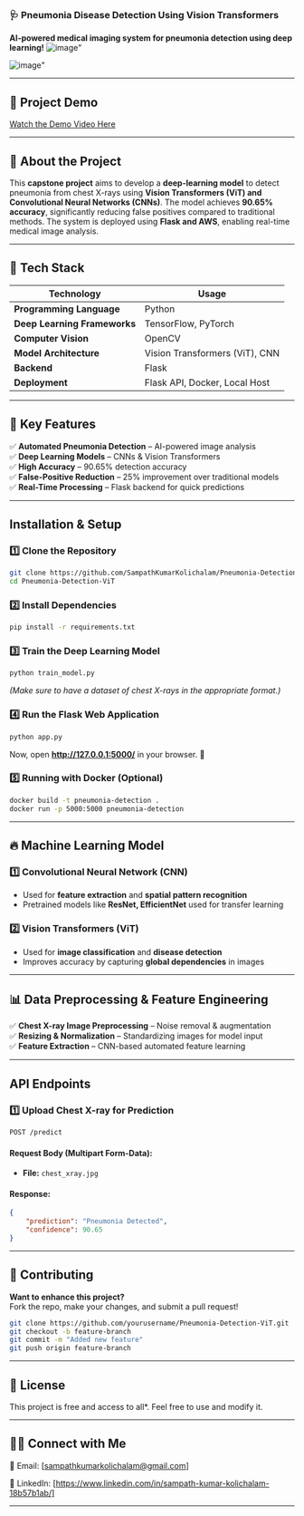 ### 🩺 **Pneumonia Disease Detection Using Vision Transformers**  
 **AI-powered medical imaging system for pneumonia detection using deep learning!** 
![image](https://github.com/user-attachments/assets/49f772bf-9c4a-453a-994c-d002b8e2635e)" 

![image](https://github.com/user-attachments/assets/2a17fb5c-9c42-46e0-9b36-66d413d45c05)" 

   
 ---

## 🎥 Project Demo
[Watch the Demo Video Here](https://video.kent.edu/media/Capstone%20Project%20Demo/1_u6w5bck1)


---

## 🏥 **About the Project**  
This **capstone project** aims to develop a **deep-learning model** to detect pneumonia from chest X-rays using **Vision Transformers (ViT) and Convolutional Neural Networks (CNNs)**. The model achieves **90.65% accuracy**, significantly reducing false positives compared to traditional methods. The system is deployed using **Flask and AWS**, enabling real-time medical image analysis.

---

## 🚀 **Tech Stack**
| Technology  | Usage |
|------------|--------------------------------|
| **Programming Language** | Python |
| **Deep Learning Frameworks** | TensorFlow, PyTorch |
| **Computer Vision** | OpenCV |
| **Model Architecture** | Vision Transformers (ViT), CNN |
| **Backend** | Flask |
| **Deployment** | Flask API, Docker, Local Host|

---

## 🎯 **Key Features**
✅ **Automated Pneumonia Detection** – AI-powered image analysis  
✅ **Deep Learning Models** – CNNs & Vision Transformers  
✅ **High Accuracy** – 90.65% detection accuracy  
✅ **False-Positive Reduction** – 25% improvement over traditional models  
✅ **Real-Time Processing** – Flask backend for quick predictions  

---

##  **Installation & Setup**
### **1️⃣ Clone the Repository**
```sh
git clone https://github.com/SampathKumarKolichalam/Pneumonia-Detection-ViT.git
cd Pneumonia-Detection-ViT
```

### **2️⃣ Install Dependencies**
```sh
pip install -r requirements.txt
```

### **3️⃣ Train the Deep Learning Model**
```sh
python train_model.py
```
*(Make sure to have a dataset of chest X-rays in the appropriate format.)*

### **4️⃣ Run the Flask Web Application**
```sh
python app.py
```
Now, open **http://127.0.0.1:5000/** in your browser. 🚀

### **5️⃣ Running with Docker (Optional)**
```sh
docker build -t pneumonia-detection .
docker run -p 5000:5000 pneumonia-detection
```
---

## 🔥 **Machine Learning Model**
### **1️⃣ Convolutional Neural Network (CNN)**
- Used for **feature extraction** and **spatial pattern recognition**  
- Pretrained models like **ResNet, EfficientNet** used for transfer learning  

### **2️⃣ Vision Transformers (ViT)**
- Used for **image classification** and **disease detection**  
- Improves accuracy by capturing **global dependencies** in images  

---

## 📊 **Data Preprocessing & Feature Engineering**
✅ **Chest X-ray Image Preprocessing** – Noise removal & augmentation  
✅ **Resizing & Normalization** – Standardizing images for model input  
✅ **Feature Extraction** – CNN-based automated feature learning  

---

## **API Endpoints**
### **1️⃣ Upload Chest X-ray for Prediction**
```sh
POST /predict
```
#### **Request Body (Multipart Form-Data):**
- **File:** `chest_xray.jpg`

#### **Response:**
```json
{
    "prediction": "Pneumonia Detected",
    "confidence": 90.65
}
```

---

## 🤝 **Contributing**
**Want to enhance this project?**  
Fork the repo, make your changes, and submit a pull request!  

```sh
git clone https://github.com/yourusername/Pneumonia-Detection-ViT.git
git checkout -b feature-branch
git commit -m "Added new feature"
git push origin feature-branch
```

---

## 📜 **License**
This project is free and access to all*. Feel free to use and modify it.  

---

## 👨‍💻 **Connect with Me**
📧 Email: [sampathkumarkolichalam@gmail.com]  

🔗 LinkedIn: [https://www.linkedin.com/in/sampath-kumar-kolichalam-18b57b1ab/]

---


